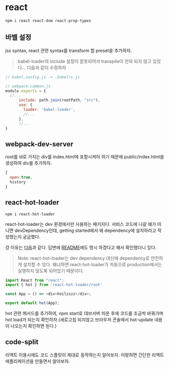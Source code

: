 # react

```
npm i react react-dom react-prop-types
```

## 바벨 설정 

jsx syntax, react 관련 syntax를 transform 할 preset을 추가하자.

> babel-loader의 include 설정이 잘못되어서 transpile이 전혀 되지 않고 있었다... 다음과 같이 수정하자
```js
// babel.config.js -> .babelrc.js

// webpack.common.js
module.exports = {
  //...
      include: path.join(rootPath, "src"),
      use: {
        loader: 'babel-loader',
        //...
      },
      //...
}
```

## webpack-dev-server

root를 id로 가지는 div를 index.html에 포함시켜야 하기 때문에 public/index.html을 생성하여 div를 추가하자.

```js
{
  open:true,
  history
}

```

## react-hot-loader

```
npm i react-hot-loader
```

react-hot-loader는 dev 환경에서만 사용하는 패키지다. 서비스 코드에 나갈 얘가 아니면 devDependency인데, getting started에서 왜 dependency에 설치하라고 작성했는지 궁금했다.

걍 이유는 [다음](https://github.com/gaearon/react-hot-loader/issues/675)과 같다. 답변에 [README](https://github.com/gaearon/react-hot-loader/issues/675)에도 명시 하겠다고 해서 확인했더니 있다.

> Note: react-hot-loader는 dev dependency 대신에 dependency로 안전하게 설치할 수 있다. 왜냐하면 react-hot-loader가 자동으로 production에서는 실행하지 않도록 되어있기 때문이다.

```js
import React from "react";
import { hot } from 'react-hot-loader/root'

const App = () => <div>hoilzzzz</div>;

export default hot(App);
```

hot 관련 메서드를 추가하여, npm start로 데브서버 띄운 후에 코드를 조금씩 바꿔가며 hot load가 되는지 확인하자.(새로고침 되지않고 브라우저 콘솔에서 hot-update 내용이 나오는지 확인하면 된다.)

## code-split

리액트 이용시에도 코드 스플릿이 제대로 동작하는지 알아보자. 이왕하면 간단한 리액트 애플리케이션을 만들면서 알아보자.

